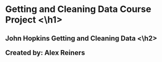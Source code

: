 <h1> Getting and Cleaning Data Course Project <\h1>
<h2> John Hopkins Getting and Cleaning Data <\h2>

Created by: Alex Reiners